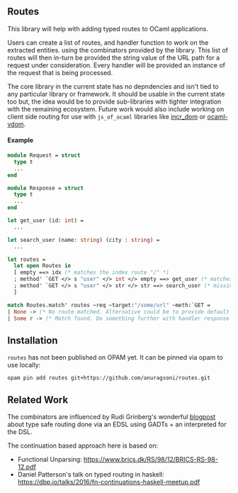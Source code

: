 ## Routes

This library will help with adding typed routes to OCaml applications.

Users can create a list of routes, and handler function to work
on the extracted entities. using the combinators provided by
the library. This list of routes will then in-turn be provided the
string value of the URL path for a request under consideration.
Every handler will be provided an instance of the request that is
being processed.

The core library in the current state has no depndencies and isn't tied
to any particular library or framework. It should be usable in the current state too
but, the idea would be to provide sub-libraries with tighter integration with the remaining
ecosystem. Future work would also include working on client side routing for use
with `js_of_ocaml` libraries like [incr_dom](https://github.com/janestreet/incr_dom) or [ocaml-vdom](https://github.com/LexiFi/ocaml-vdom).

#### Example

```ocaml
module Request = struct
  type t
  ...
end

module Response = struct
  type t
  ...
end

let get_user (id: int) =
  ...

let search_user (name: string) (city : string) =
  ...

let routes =
  let open Routes in
  [ empty ==> idx (* matches the index route "/" *)
  ; method' `GET </> s "user" </> int </> empty ==> get_user (* matches "/user/<int>" *)
  ; method' `GET </> s "user" </> str </> str ==> search_user (* missing empty so it matches "/user/<str>/<str>/*" *)
  ]

match Routes.match' routes ~req ~target:"/some/url" ~meth:`GET =
| None -> (* No route matched. Alternative could be to provide default routes *)
| Some r -> (* Match found. Do something further with handler response *)
```

## Installation

`routes` has not been published on OPAM yet. It can be pinned via opam
to use locally:

```
opam pin add routes git+https://github.com/anuragsoni/routes.git
```

## Related Work

The combinators are influenced by Rudi Grinberg's wonderful [blogpost](http://rgrinberg.com/posts/primitive-type-safe-routing/) about
type safe routing done via an EDSL using GADTs + an interpreted for the DSL.

The continuation based approach here is based on:
* Functional Unparsing: https://www.brics.dk/RS/98/12/BRICS-RS-98-12.pdf
* Daniel Patterson's talk on typed routing in haskell: https://dbp.io/talks/2016/fn-continuations-haskell-meetup.pdf
